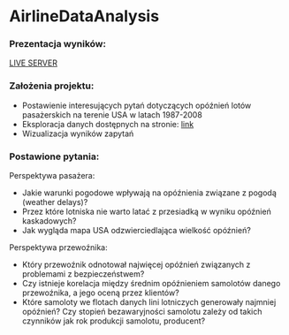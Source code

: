 ﻿# AirlineDataAnalysis
 
### Prezentacja wyników:

[LIVE SERVER](https://adamkaniasty.github.io/AirlineDataAnalysis/)

### Założenia projektu:

- Postawienie interesujących pytań dotyczących opóźnień lotów pasażerskich na terenie USA w latach 1987-2008
- Eksploracja danych dostępnych na stronie: [link](https://dataverse.harvard.edu/dataset.xhtml?persistentId=doi:10.7910/DVN/HG7NV7)
- Wizualizacja wyników zapytań

### Postawione pytania:

Perspektywa pasażera:

- Jakie warunki pogodowe wpływają na opóźnienia związane z pogodą (weather delays)?
- Przez które lotniska nie warto latać z przesiadką w wyniku opóźnień kaskadowych?
- Jak wygląda mapa USA odzwierciedlająca wielkość opóźnień?

Perspektywa przewoźnika:

- Który przewoźnik odnotował najwięcej opóźnień związanych z problemami z bezpieczeństwem?
- Czy istnieje korelacja między średnim opóźnieniem samolotów danego przewoźnika, a jego oceną przez klientów?
- Które samoloty we flotach danych lini lotniczych generowały najmniej opóźnień? Czy stopień bezawaryjności samolotu zależy od takich czynników jak rok produkcji samolotu, producent?

